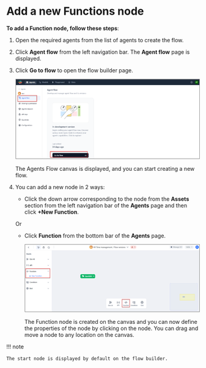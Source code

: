 # Add a new Functions node

**To add a Function node, follow these steps**:

1. Open the required agents from the list of agents to create the flow.
2. Click **Agent flow** from the left navigation bar. The **Agent flow** page is displayed.
3. Click **Go to flow** to open the flow builder page.

    <img src="../images/go-to-flow-canvas.png" alt="Go to Flow Canvas" title="Go to Flow Canvas" style="border: 1px solid gray; zoom:80%;">

    The Agents Flow canvas is displayed, and you can start creating a new flow.
1. You can add a new node in 2 ways:

    * Click the down arrow corresponding to the node from the **Assets** section from the left navigation bar of the **Agents** page and then click **+New Function**.

    Or

    * Click **Function** from the bottom bar of the **Agents** page.

        <img src="../images/add-a-new-function-node.png" alt="Add a New Function Node" title="Add a New Function Node" style="border: 1px solid gray; zoom:80%;">

        The Function node is created on the canvas and you can now define the properties of the node by clicking on the node. You can drag and move a node to any location on the canvas.

!!! note

    The start node is displayed by default on the flow builder.
